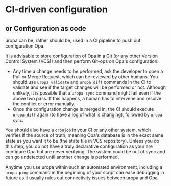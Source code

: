 # CI-driven configuration

## or Configuration as code

uropa can be, rather should be, used in a CI pipeline to push out configuration
Opa.

It is advisable to store configuration of Opa in a Git (or any other
Version Control System (VCS)) and then perform Git-ops on Opa's configuration:

- Any time a change needs to be performed, ask the developer to open a
  Pull or Merge Request, which can be reviewed by other humans.
  You should use `uropa validate` and `uropa diff` commands in the CI to validate
  and see if the target changes will be performed or not.
  Although unlikely, it is possible that a `uropa sync` command might fail
  even if the above two pass. If this happens, a human has to intervene and
  resolve the conflict or error manually.
- Once the configuration change is merged in, the CI should execute `uropa diff`
  again (to have a log of what is changing), followed by `uropa sync`.

You should also have a `cronjob` in your CI or any other system, which verifies
if the source of truth, meaning Opa's database is in the exact same state as
you want it to be (the state file in VCS repository).
Unless you do this step, you do not have a truly declarative configuration
as your are configure Opa but are never verifying. The system could be
out of sync and can go undetected until another change is performed.

Anytime you use uropa within such an automated environment, including a
`uropa ping` command in the beginning of your script can ease debugging
in future as it usually rules out connectivity issues between uropa and Opa.
